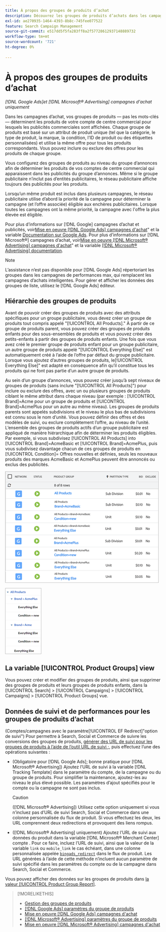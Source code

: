 ```yaml
---
title: À propos des groupes de produits d’achat
description: Découvrez les groupes de produits d’achats dans les campagnes d’achat.
exl-id: ae270935-1464-4393-8b8c-745fee077522
feature: Search Campaign Management
source-git-commit: e517dd5f5fa283ff8a2f57728612937148889732
workflow-type: tm+mt
source-wordcount: '721'
ht-degree: 0%

---
```


# À propos des groupes de produits d’achat

*[!DNL Google Ads]et [!DNL Microsoft® Advertising] campagnes d&#39;achat uniquement*

Dans les campagnes d’achat, vos groupes de produits — pas les mots-clés — déterminent les produits de votre compte de centre commercial pour lesquels les publicités commerciales sont affichées. Chaque groupe de produits est basé sur un attribut de produit unique (tel que la catégorie, le type de produit, la marque, la condition, l’ID de produit ou des étiquettes personnalisées) et utilise la même offre pour tous les produits correspondants. Vous pouvez inclure ou exclure des offres pour les produits de chaque groupe.

Vous configurez des groupes de produits au niveau du groupe d’annonces afin de déterminer les produits de vos comptes de centre commercial qui apparaissent dans les publicités du groupe d’annonces. Même si le groupe publicitaire n’inclut pas d’entités publicitaires, le réseau publicitaire affiche toujours des publicités pour les produits.

Lorsqu’un même produit est inclus dans plusieurs campagnes, le réseau publicitaire utilise d’abord la priorité de la campagne pour déterminer la campagne (et l’offre associée) éligible aux enchères publicitaires. Lorsque toutes les campagnes ont la même priorité, la campagne avec l&#39;offre la plus élevée est éligible.

Pour plus d’informations sur [!DNL Google] campagnes d’achat et publicités, voir[Mise en oeuvre [!DNL Google Ads] campagnes d&#39;achat](/help/search-social-commerce/campaign-management/special-campaign-types/google-shopping-campaigns.md)&quot; et la variable [Documentation sur Google Ads](https://support.google.com/google-ads/answer/3455481?visit_id=638205553638977410-2592024034&amp;rd=1). Pour plus d’informations sur [!DNL Microsoft®] campagnes d’achat, voir[Mise en oeuvre [!DNL Microsoft® Advertising] campagnes d&#39;achat](/help/search-social-commerce/campaign-management/special-campaign-types/microsoft-shopping-campaigns.md)&quot; et la variable [[!DNL Microsoft® Advertising] documentation](https://help.bingads.microsoft.com/#apex/3/en/50903/1-500).

>[!NOTE]
>
>L’assistance n’est pas disponible pour [!DNL Google Ads] répertoriant les groupes dans les campagnes de performances max, qui remplacent les campagnes d’achats intelligentes. Pour gérer et afficher les données des groupes de liste, utilisez le [!DNL Google Ads] éditeur.

## Hiérarchie des groupes de produits

Avant de pouvoir créer des groupes de produits avec des attributs spécifiques pour un groupe publicitaire, vous devez créer un groupe de produits tout compris appelé &quot;[!UICONTROL All Products].&quot; À partir de ce groupe de produits parent, vous pouvez créer des groupes de produits enfants pour des sous-ensembles de produits et vous pouvez créer des petits-enfants à partir des groupes de produits enfants. Une fois que vous avez créé le premier groupe de produits enfant pour un groupe publicitaire, un autre groupe de produits appelé &quot;[!UICONTROL Everything Else]&quot; est automatiquement créé à l’aide de l’offre par défaut du groupe publicitaire. Lorsque vous ajoutez d’autres groupes de produits, le[!UICONTROL Everything Else]&quot; est adapté en conséquence afin qu’il constitue tous les produits qui ne font pas partie d’un autre groupe de produits.

Au sein d’un groupe d’annonces, vous pouvez créer jusqu’à sept niveaux de groupes de produits (sans inclure &quot;[!UICONTROL All Products]&quot;) pour inclure ou exclure des offres, avec un ou plusieurs groupes de produits ciblant le même attribut dans chaque niveau (par exemple : [!UICONTROL Brand]=Acme pour un groupe de produits et [!UICONTROL Brand]=AcmePlus pour un autre au même niveau). Les groupes de produits parents sont appelés subdivisions et le niveau le plus bas de subdivisions est connu sous le nom d’unité. Vous pouvez définir des offres et des modèles de suivi, ou exclure complètement l’offre, au niveau de l’unité. L’ensemble des groupes de produits actifs d’un groupe publicitaire est appliqué de manière hiérarchique afin de déterminer les produits éligibles. Par exemple, si vous subdivisez [!UICONTROL All Products] into [!UICONTROL Brand]=AcmeBasic et [!UICONTROL Brand]=AcmePlus, puis vous subdivisez davantage chacun de ces groupes de produits en [!UICONTROL Condition]= Offres nouvelles et définies, seuls les nouveaux produits des marques AcmeBasic et AcmePlus peuvent être annoncés ou exclus des publicités.

![Exemple d’un ensemble de groupes de produits](/help/search-social-commerce/assets/product-group-list.png "Exemple d’un ensemble de groupes de produits")

![Exemple de hiérarchie de groupes de produits](/help/search-social-commerce/assets/product-group-tree.png "Exemple de hiérarchie de groupes de produits")

## La variable [!UICONTROL Product Groups] view

Vous pouvez créer et modifier des groupes de produits, ainsi que supprimer des groupes de produits et leurs groupes de produits enfants, dans la [!UICONTROL Search] > [!UICONTROL Campaigns] > [!UICONTROL Campaigns] > [!UICONTROL Product Groups] vue.

## Données de suivi et de performances pour les groupes de produits d’achat

(Comptes/campagnes avec le paramètre[!UICONTROL EF Redirect]&quot;option de suivi&quot;) Pour permettre à Search, Social et Commerce de suivre les conversions des groupes de produits, [générer des URL de suivi pour les groupes de produits à l’aide de l’outil URL de suivi ;](/help/search-social-commerce/tools/click-tracking-url-generate.md), puis effectuez l’une des opérations suivantes :

* (Obligatoire pour [!DNL Google Ads]; bonne pratique pour [!DNL Microsoft® Advertising]) Ajoutez l’URL de suivi à la variable [!DNL Tracking Template] dans le paramètre du compte, de la campagne ou du groupe de produits. Pour simplifier la maintenance, ajoutez-les au niveau le plus élevé possible. Les paramètres d’ajout spécifiés pour le compte ou la campagne ne sont pas inclus.

  >[!CAUTION]
  >
  >([!DNL Microsoft® Advertising]) Utilisez cette option uniquement si vous n’incluez pas d’URL de suivi Search, Social et Commerce dans une colonne personnalisée du flux de produit. Si vous effectuez les deux, les URL comprennent deux redirections et provoquent des liens rompus.

* ([!DNL Microsoft® Advertising] uniquement) Ajoutez l’URL de suivi aux données du produit dans la variable [!DNL Microsoft® Merchant Center] compte . Pour ce faire, incluez l’URL de suivi, ainsi que la valeur de la variable `link` ou `mobile_link` le cas échéant, dans une colonne personnalisée appelée [`bingads_redirect`](https://help.ads.microsoft.com/#apex/3/en/51084/0) dans le flux de produit. Les URL générées à l’aide de cette méthode n’incluent aucun paramètre de suivi spécifié dans les paramètres du compte ou de la campagne dans Search, Social et Commerce.

Vous pouvez afficher des données sur les groupes de produits dans [la valeur [!UICONTROL Product Group Report]](/help/search-social-commerce/reports/management/basic-advanced/product-group-report.md).

>[!MORELIKETHIS]
>
>* [Gestion des groupes de produits](product-group-manage.md)
>* [[!DNL Google Ads] paramètres du groupe de produits](product-group-settings-google.md)
>* [Mise en oeuvre [!DNL Google Ads] campagnes d&#39;achat](/help/search-social-commerce/campaign-management/special-campaign-types/google-shopping-campaigns.md)
>* [[!DNL Microsoft® Advertising] paramètres du groupe de produits](product-group-settings-microsoft.md)
>* [Mise en oeuvre [!DNL Microsoft® Advertising] campagnes d&#39;achat](/help/search-social-commerce/campaign-management/special-campaign-types/microsoft-shopping-campaigns.md)
